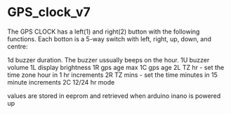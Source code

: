# GPS_clock_v7

The GPS CLOCK has a left(1) and right(2) button with the following functions.
Each botton is a 5-way switch with left, right, up, down, and centre:

1d  buzzer duration. The buzzer ussually beeps on the hour.
1U  buzzer volume
1L  display brightness
1R  gps age max
1C  gps age
2L  TZ hr - set the time zone hour in 1 hr increments
2R  TZ mins - set the time minutes in 15 minute increments
2C  12/24 hr mode

values are stored in eeprom and retrieved when arduino inano is powered up

